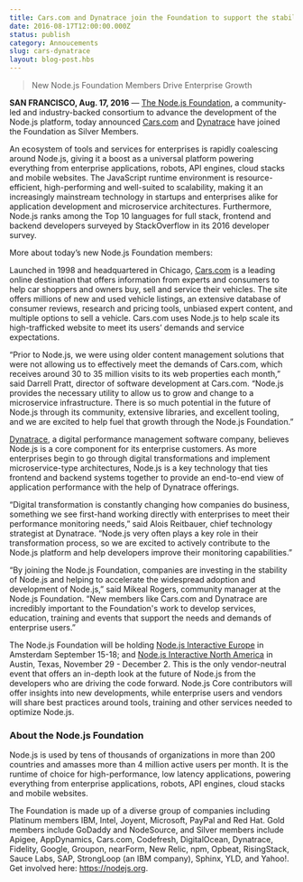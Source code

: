 ```yaml
---
title: Cars.com and Dynatrace join the Foundation to support the stability and success of the Node.js platform
date: 2016-08-17T12:00:00.000Z
status: publish
category: Annoucements
slug: cars-dynatrace
layout: blog-post.hbs
---
```


> New Node.js Foundation Members Drive Enterprise Growth

**SAN FRANCISCO, Aug. 17, 2016** —
[The Node.js Foundation](https://nodejs.org/en/foundation/), a community-led
and industry-backed consortium to advance the development of the Node.js
platform, today announced [Cars.com](https://www.cars.com/) and
[Dynatrace](https://www.dynatrace.com) have joined the Foundation as
Silver Members.

An ecosystem of tools and services for enterprises is rapidly coalescing around
Node.js, giving it a boost as a universal platform powering everything from
enterprise applications, robots, API engines, cloud stacks and mobile websites.
The JavaScript runtime environment is resource-efficient, high-performing and
well-suited to scalability, making it an increasingly mainstream technology in
startups and enterprises alike for application development and microservice
architectures. Furthermore, Node.js ranks among the Top 10 languages for full
stack, frontend and backend developers surveyed by StackOverflow in its 2016
developer survey.

More about today’s new Node.js Foundation members:

Launched in 1998 and headquartered in Chicago, [Cars.com](https://www.cars.com/)
is a leading online destination that offers information from experts and
consumers to help car shoppers and owners buy, sell and service their vehicles.
The site offers millions of new and used vehicle listings, an extensive
database of consumer reviews, research and pricing tools, unbiased expert
content, and multiple options to sell a vehicle. Cars.com uses Node.js to help
scale its high-trafficked website to meet its users’ demands and service
expectations.

“Prior to Node.js, we were using older content management solutions that were
not allowing us to effectively meet the demands of Cars.com, which receives
around 30 to 35 million visits to its web properties each month,” said Darrell
Pratt, director of software development at Cars.com. “Node.js provides the
necessary utility to allow us to grow and change to a microservice
infrastructure. There is so much potential in the future of Node.js through its
community, extensive libraries, and excellent tooling, and we are excited to
help fuel that growth through the Node.js Foundation.”

[Dynatrace](https://www.dynatrace.com), a digital performance management
software company, believes Node.js is a core component for its enterprise
customers. As more enterprises begin to go through digital transformations and
implement microservice-type architectures, Node.js is a key technology that
ties frontend and backend systems together to provide an end-to-end view of
application performance with the help of Dynatrace offerings.

“Digital transformation is constantly changing how companies do business,
something we see first-hand working directly with enterprises to meet their
performance monitoring needs,” said Alois Reitbauer, chief technology
strategist at Dynatrace. “Node.js very often plays a key role in their
transformation process, so we are excited to actively contribute to the Node.js
platform and help developers improve their monitoring capabilities.”

“By joining the Node.js Foundation, companies are investing in the stability of
Node.js and helping to accelerate the widespread adoption and development of
Node.js,” said Mikeal Rogers, community manager at the Node.js Foundation. “New
members like Cars.com and Dynatrace are incredibly important to the
Foundation's work to develop services, education, training and events that
support the needs and demands of enterprise users.”

The Node.js Foundation will be holding
[Node.js Interactive Europe](http://events.linuxfoundation.org/events/node-interactive-europe) in
Amsterdam September 15-18; and
[Node.js Interactive North America](http://events.linuxfoundation.org/events/node-interactive) in Austin, Texas,
November 29 - December 2. This is the only vendor-neutral event that offers an
in-depth look at the future of Node.js from
the developers who are driving the code forward. Node.js Core contributors will
offer insights into new developments, while enterprise users and vendors will
share best practices around tools, training and other services needed to
optimize Node.js.

### About the Node.js Foundation

Node.js is used by tens of thousands of organizations in more than 200 countries and amasses more than 4 million active users per month. It is the runtime of choice for high-performance, low latency applications, powering everything from enterprise applications, robots, API engines, cloud stacks and mobile websites.

The Foundation is made up of a diverse group of companies including Platinum members IBM, Intel, Joyent, Microsoft, PayPal and Red Hat. Gold members include GoDaddy and NodeSource, and Silver members include Apigee, AppDynamics, Cars.com, Codefresh, DigitalOcean, Dynatrace, Fidelity, Google, Groupon, nearForm, New Relic, npm, Opbeat, RisingStack, Sauce Labs, SAP, StrongLoop (an IBM company), Sphinx, YLD, and Yahoo!. Get involved here: https://nodejs.org.
